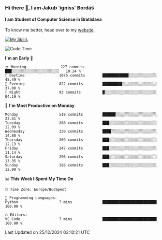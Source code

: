 ### Hi there 👋, I am Jakub 'igniss' Bordáš

#### I am Student of Computer Science in Bratislava
To know me better, head over to my [website](https://bordas.sk).

[![My Skills](https://skillicons.dev/icons?i=js,html,css,figma,svelte,java,kotlin,python,postgresql,typescript,nest,nodejs)](https://bordas.sk)


<!--START_SECTION:waka-->
![Code Time](http://img.shields.io/badge/Code%20Time-1%2C612%20hrs%2033%20mins-blue)

**I'm an Early 🐤** 

```text
🌞 Morning                227 commits         ███░░░░░░░░░░░░░░░░░░░░░░   10.24 % 
🌆 Daytime                1075 commits        ████████████░░░░░░░░░░░░░   48.49 % 
🌃 Evening                822 commits         █████████░░░░░░░░░░░░░░░░   37.08 % 
🌙 Night                  93 commits          █░░░░░░░░░░░░░░░░░░░░░░░░   04.19 % 
```
📅 **I'm Most Productive on Monday** 

```text
Monday                   519 commits         ██████░░░░░░░░░░░░░░░░░░░   23.41 % 
Tuesday                  268 commits         ███░░░░░░░░░░░░░░░░░░░░░░   12.09 % 
Wednesday                330 commits         ████░░░░░░░░░░░░░░░░░░░░░   14.88 % 
Thursday                 269 commits         ███░░░░░░░░░░░░░░░░░░░░░░   12.13 % 
Friday                   247 commits         ███░░░░░░░░░░░░░░░░░░░░░░   11.14 % 
Saturday                 296 commits         ███░░░░░░░░░░░░░░░░░░░░░░   13.35 % 
Sunday                   288 commits         ███░░░░░░░░░░░░░░░░░░░░░░   12.99 % 
```


📊 **This Week I Spent My Time On** 

```text
🕑︎ Time Zone: Europe/Budapest

💬 Programming Languages: 
Python                   7 mins              █████████████████████████   100.00 % 

🔥 Editors: 
VS Code                  7 mins              █████████████████████████   100.00 % 
```


 Last Updated on 25/12/2024 03:10:21 UTC
<!--END_SECTION:waka-->
